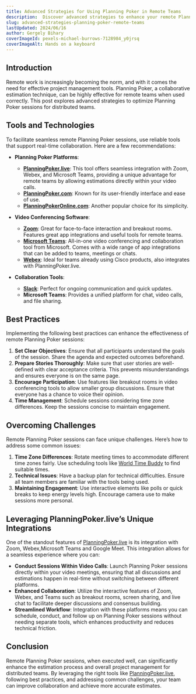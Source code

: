 ```yaml
---
title: Advanced Strategies for Using Planning Poker in Remote Teams
description:  Discover advanced strategies to enhance your remote Planning Poker sessions. Learn how to leverage tools like PlanningPoker.live, Zoom, Webex, and Microsoft Teams for seamless and effective estimations. Improve your team's productivity and estimation accuracy with these expert tips.
slug: advanced-strategies-planning-poker-remote-teams
lastUpdated: 2024/06/16
author: Gergely Bihary
coverImageId: pexels-michael-burrows-7128984_y0jrsq
coverImageAlt: Hands on a keyboard
---
```


## Introduction
Remote work is increasingly becoming the norm, and with it comes the need for effective project management tools. Planning Poker, a collaborative estimation technique, can be highly effective for remote teams when used correctly. This post explores advanced strategies to optimize Planning Poker sessions for distributed teams.

## Tools and Technologies
To facilitate seamless remote Planning Poker sessions, use reliable tools that support real-time collaboration. Here are a few recommendations:

- **Planning Poker Platforms**:
  - **[PlanningPoker.live](https://planningpoker.live/)**: This tool offers seamless integration with Zoom, Webex, and Microsoft Teams, providing a unique advantage for remote teams by allowing estimations directly within your video calls.
  - **[PlanningPoker.com](https://www.planningpoker.com/)**: Known for its user-friendly interface and ease of use.
  - **[PlanningPokerOnline.com](https://www.planningpokeronline.com/)**: Another popular choice for its simplicity.

- **Video Conferencing Software**:
  - **[Zoom](https://zoom.us/)**: Great for face-to-face interaction and breakout rooms. Features great app integrations and useful tools for remote teams.
  - **[Microsoft Teams](https://www.microsoft.com/en/microsoft-teams/group-chat-software)**: All-in-one video conferencing and collaboration tool from Microsoft. Comes with a wide range of app integrations that can be added to teams, meetings or chats.
  - **[Webex](https://www.webex.com/)**: Ideal for teams already using Cisco products, also integrates with PlanningPoker.live.

- **Collaboration Tools**:
  - **[Slack](https://slack.com/)**: Perfect for ongoing communication and quick updates.
  - **Microsoft Teams**: Provides a unified platform for chat, video calls, and file sharing.

## Best Practices
Implementing the following best practices can enhance the effectiveness of remote Planning Poker sessions:

1. **Set Clear Objectives**: Ensure that all participants understand the goals of the session. Share the agenda and expected outcomes beforehand.
2. **Prepare Stories Thoroughly**: Make sure that user stories are well-defined with clear acceptance criteria. This prevents misunderstandings and ensures everyone is on the same page.
3. **Encourage Participation**: Use features like breakout rooms in video conferencing tools to allow smaller group discussions. Ensure that everyone has a chance to voice their opinion.
4. **Time Management**: Schedule sessions considering time zone differences. Keep the sessions concise to maintain engagement.

## Overcoming Challenges
Remote Planning Poker sessions can face unique challenges. Here’s how to address some common issues:

1. **Time Zone Differences**: Rotate meeting times to accommodate different time zones fairly. Use scheduling tools like [World Time Buddy](https://www.worldtimebuddy.com/) to find suitable times.
2. **Technical Issues**: Have a backup plan for technical difficulties. Ensure all team members are familiar with the tools being used.
3. **Maintaining Engagement**: Use interactive elements like polls or quick breaks to keep energy levels high. Encourage camera use to make sessions more personal.

## Leveraging PlanningPoker.live’s Unique Integrations
One of the standout features of [PlanningPoker.live](https://planningpoker.live/integrations) is its integration with Zoom, Webex,Microsoft Teams and Google Meet. This integration allows for a seamless experience where you can:

- **Conduct Sessions Within Video Calls**: Launch Planning Poker sessions directly within your video meetings, ensuring that all discussions and estimations happen in real-time without switching between different platforms.
- **Enhanced Collaboration**: Utilize the interactive features of Zoom, Webex, and Teams such as breakout rooms, screen sharing, and live chat to facilitate deeper discussions and consensus building.
- **Streamlined Workflow**: Integration with these platforms means you can schedule, conduct, and follow up on Planning Poker sessions without needing separate tools, which enhances productivity and reduces technical friction.

## Conclusion
Remote Planning Poker sessions, when executed well, can significantly enhance the estimation process and overall project management for distributed teams. By leveraging the right tools like [PlanningPoker.live](https://planningpoker.live/), following best practices, and addressing common challenges, your team can improve collaboration and achieve more accurate estimates.
